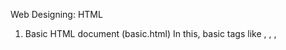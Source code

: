 Web Designing: HTML
1. Basic HTML document (basic.html)
   In this, basic tags like <html>, <head>, <body>, <title>, heading tags and <p> for paragraph have been used.

2. Practice document (Practice1.html)
   In this, I have practiced above mentioned basic tags and created a document which gives a brief introduction to Python language.

3. Anchor and Image tags (anchorandimgtags.html)
   In this document, <a> (anchor tag) has been used to link one page to another by using href (hyperlink reference) property.
An <img> tag is used to insert an image in the HTML document by using src(source) property which can contain either the address of image(if image is used from the web) or the path of image(if image is stored in PC itself).
Width of image can also be modified by using width property inside the <img> tag.

4. Ordered and Unordered Lists(olandul.html)
   Ordered list <ol> tag is used to create a list starting with numbers by default. Inside <ol> tag, type(such as Roman or alphabets) and start of a list can also be modified.
In an unordered list, <ul> tag is used and it creates a bulleted list of contents.
Between the <ol> and </ol>; <ul> and </ul>, <li> tags are used to write contents.

5. Practice document(practice2.html)
   In this, I have practiced anchor and image insertion tags and created a document which contains names and posters of 11 Oscar winning movies (from 2010 to 2020). The user can navigate to any movie poster by clicking on its name in the contents.

6.  Table(table.html)
   To create a table in HTML, <table> tag is used. Inside <table>, border property has been used to create a border of 1px around each cell.
Caption tag(<caption>) has been used to name the table.
To insert rows, <tr> tags have been used.
To insert headings, <th> tags are used alongwith the heading name between opening and closing table tags.
To insert data in the table, <td> tags are used.
Table headings and table data are entered row-wise.

7. Styling in HTML(styling.html)
   In this document, I have used all types of styling, i.e., 
(i) Inline styling: In this styling, <style> tag is written inside that tag itself like <h1> or <p> where you want to style, and styling is reflected in that part only.
(ii) Internal styling: In this type, style tag is written inside <head> tag and every part such as h1, body or paragraph is given its respective properties inside it.
(iii) External styling: In this, a separate CSS file is created and all styling properties are written in it. Then this file is linked to that HTML document where you want to use the styles by using <link> tag with rel and href properties inside it.

Priority of inline styling>internal styling.



   
